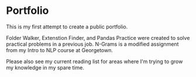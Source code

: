 # Portfolio

This is my first attempt to create a public portfolio.

Folder Walker, Extenstion Finder, and Pandas Practice were created to solve practical problems in a previous job. N-Grams is a modified assignment from my Intro to NLP course at Georgetown.


Please also see my current reading list for areas where I'm trying to grow my knowledge in my spare time.
